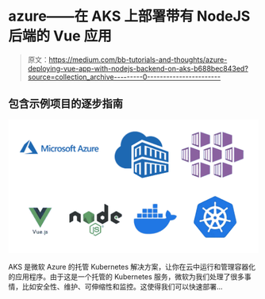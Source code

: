 # azure——在 AKS 上部署带有 NodeJS 后端的 Vue 应用

> 原文：<https://medium.com/bb-tutorials-and-thoughts/azure-deploying-vue-app-with-nodejs-backend-on-aks-b688bec843ed?source=collection_archive---------0----------------------->

## 包含示例项目的逐步指南

![](img/b4dd8c748de371d2a796de046ac57b6f.png)

AKS 是微软 Azure 的托管 Kubernetes 解决方案，让你在云中运行和管理容器化的应用程序。由于这是一个托管的 Kubernetes 服务，微软为我们处理了很多事情，比如安全性、维护、可伸缩性和监控。这使得我们可以快速部署…